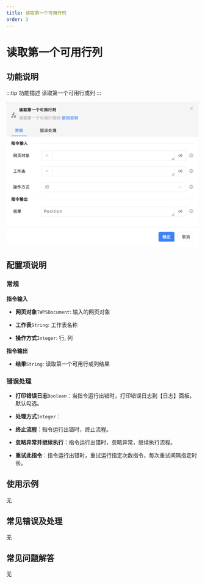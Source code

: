 ```yaml
---
title: 读取第一个可用行列
order: 3
---
```


# 读取第一个可用行列

## 功能说明

:::tip 功能描述
读取第一个可用行或列
:::

![读取第一个可用行列](../../../../assets/读取第一个可用行列_command.png)

## 配置项说明

### 常规

**指令输入**

- **网页对象**`TWPSDocument`: 输入的网页对象

- **工作表**`String`: 工作表名称

- **操作方式**`Integer`: 行, 列


**指令输出**

- **结果**`String`: 读取第一个可用行或列结果

### 错误处理

- **打印错误日志**`Boolean`：当指令运行出错时，打印错误日志到【日志】面板。默认勾选。

- **处理方式**`Integer`：

 - **终止流程**：指令运行出错时，终止流程。

 - **忽略异常并继续执行**：指令运行出错时，忽略异常，继续执行流程。

 - **重试此指令**：指令运行出错时，重试运行指定次数指令，每次重试间隔指定时长。

## 使用示例
无

## 常见错误及处理

无

## 常见问题解答

无

